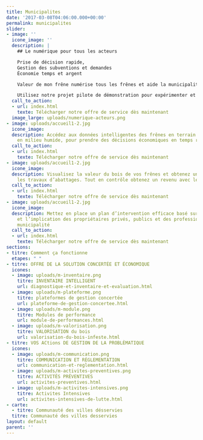```yaml
---
title: Municipalites
date: '2017-03-08T04:06:00.000+00:00'
permalink: municipalites
slider:
- image: ''
  icone_image: ''
  description: |
    ## Le numérique pour tous les acteurs

    Prise de décision rapide,
    Gestion des subventions et demandes
    Économie temps et argent

    Valeur de mon frêne numérise tous les frênes et aide la municipalité à outiller rapidement ses citoyens tout en les responsabilisant grâce aux supports numériques

    Utilisez notre projet pilote de démonstration pour expérimenter et valider l’efficacité de cette innovation
  call_to_action:
  - url: index.html
    texte: Télécharger notre offre de service dès maintenant
  image_large: uploads/numerique-acteurs.png
- image: uploads/accueil1-2.jpg
  icone_image: 
  description: Accédez aux données intelligentes des frênes en terrain privé, en boisé,
    en milieu humide, pour prendre des décisions économiques en temps réel
  call_to_action:
  - url: index.html
    texte: Télécharger notre offre de service dès maintenant
- image: uploads/accueil1-2.jpg
  icone_image: 
  description: Visualisez la valeur du bois de vos frênes et obtenez un prix avant
    les travaux d’abattages. Tout en contrôle obtenez un revenu avec le bois
  call_to_action:
  - url: index.html
    texte: Télécharger notre offre de service dès maintenant
- image: uploads/accueil1-2.jpg
  icone_image: 
  description: Mettez en place un plan d’intervention efficace basé sur les besoins
    et l’implication des propriétaires privés, publics et des professionnels de votre
    municipalité
  call_to_action:
  - url: index.html
    texte: Télécharger notre offre de service dès maintenant
sections:
- titre: Comment ça fonctionne
  etapes: " "
- titre: OFFRE DE LA SOLUTION CONCERTÉE ET ÉCONOMIQUE
  icones:
  - image: uploads/m-inventaire.png
    titre: INVENTAIRE INTELLIGENT
    url: diagnostique-et-inventaire-et-evaluation.html
  - image: uploads/m-plateforme.png
    titre: plateformes de gestion concertée
    url: plateforme-de-gestion-concertee.html
  - image: uploads/m-module.png
    titre: Modules de performance
    url: module-de-performances.html
  - image: uploads/m-valorisation.png
    titre: VALORISATION du bois
    url: valorisation-du-bois-infeste.html
- titre: VOS ACtions DE GESTION DE LA PROBLÈMATIQUE
  icones:
  - image: uploads/m-communication.png
    titre: COMMUNICATION ET RÈGLEMENTATION
    url: communication-et-reglementation.html
  - image: uploads/m-activites-preventives.png
    titre: ACTIVITÉS PRÉVENTIVES
    url: activites-preventives.html
  - image: uploads/m-activites-intensives.png
    titre: Activites Intensives
    url: activites-intensives-de-lutte.html
- carte:
  - titre: Communauté des villes désservies
  titre: Communauté des villes desservies
layout: default
parent: ''
---
```


